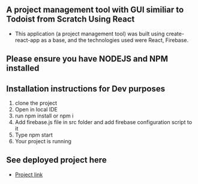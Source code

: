 ## A project management tool with GUI similiar to Todoist from Scratch Using React 

- This application (a project management tool) was built using create-react-app as a base, and the technologies used were React, Firebase.


## Please ensure you have NODEJS and NPM installed
## Installation instructions for Dev purposes
1. clone the project
2. Open in local IDE
3. run npm install or npm i
4. Add firebase.js file in src folder and add firebase configuration script to it
5. Type npm start
6. Your project is running


## See deployed project here

- [Project link](https://guptapranav4299.github.io/todoist-clone/)




